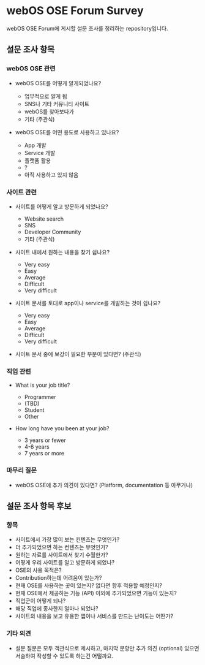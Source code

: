 # webOS OSE Forum Survey

webOS OSE Forum에 게시할 설문 조사를 정리하는 repository입니다.

## 설문 조사 항목

### webOS OSE 관련

- webOS OSE를 어떻게 알게되었나요?
    - 업무적으로 알게 됨
    - SNS나 기타 커뮤니티 사이트
    - webOS를 찾아보다가
    - 기타 (주관식)

- webOS OSE를 어떤 용도로 사용하고 있나요?
    - App 개발
    - Service 개발
    - 플랫폼 활용
    - ?
    - 아직 사용하고 있지 않음

### 사이트 관련

- 사이트를 어떻게 알고 방문하게 되었나요?
    - Website search
    - SNS
    - Developer Community
    - 기타 (주관식)

- 사이트 내에서 원하는 내용을 찾기 쉽나요?
    - Very easy
    - Easy
    - Average
    - Difficult
    - Very difficult

- 사이트 문서를 토대로 app이나 service를 개발하는 것이 쉽나요?
    - Very easy
    - Easy
    - Average
    - Difficult
    - Very difficult

- 사이트 문서 중에 보강이 필요한 부분이 있다면? (주관식)

### 직업 관련

- What is your job title?
    - Programmer
    - (TBD)
    - Student
    - Other

- How long have you been at your job?
    - 3 years or fewer
    - 4-6 years
    - 7 years or more

### 마무리 질문

- webOS OSE에 추가 의견이 있다면? (Platform, documentation 등 아무거나)

## 설문 조사 항목 후보

### 항목

- 사이트에서 가장 많이 보는 컨텐츠는 무엇인가?
- 더 추가되었으면 하는 컨텐츠는 무엇인가?
- 원하는 자료를 사이트에서 찾기 수월한가?
- 어떻게 우리 사이트를 알고 방문하게 되었나?
- OSE의 사용 목적은?
- Contribution하는데 어려움이 있는가?
- 현재 OSE를 사용하는 곳이 있는지? 없다면 향후 적용할 예정인지?
- 현재 OSE에서 제공하는 기능 (API) 이외에 추가되었으면 기능이 있는지?
- 직업군이 어떻게 되나?
- 해당 직업에 종사한지 얼마나 되었나?
- 사이트의 내용을 보고 유용한 앱이나 서비스를 만드는 난이도는 어떤가?

### 기타 의견

- 설문 질문은 모두 객관식으로 제시하고, 마지막 문항만 추가 의견 (optional) 있으면 서술하여 작성할 수 있도록 하는건 어떨까요. 